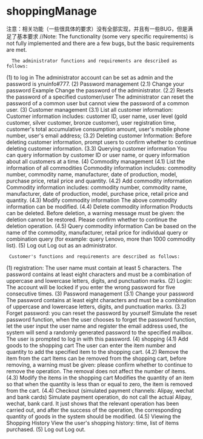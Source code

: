 # shoppingManage
注意：相关功能（一些很具体的要求）没有全部实现，并且有一些BUG，但是满足了基本要求
//Note: The functionality (some very specific requirements) is not fully implemented and there are a few bugs, but the basic requirements are met.

      The administrator functions and requirements are described as follows:
(1) to log in
The administrator account can be set as admin and the password is ynuinfo#777.
(2) Password management
(2.1) Change your password
Example Change the password of the administrator.
(2.2) Resets the password of a specified customer/user
The administrator can reset the password of a common user but cannot view the password of a common user.
(3) Customer management
(3.1) List all customer information:
Customer information includes: customer ID, user name, user level (gold customer, silver customer, bronze customer), user registration time, customer's total accumulative consumption amount, user's mobile phone number, user's email address;
(3.2) Deleting customer Information:
Before deleting customer information, prompt users to confirm whether to continue deleting customer information.
(3.3) Querying customer information
You can query information by customer ID or user name, or query information about all customers at a time.
(4) Commodity management
(4.1) List the information of all commodities
Commodity information includes: commodity number, commodity name, manufacturer, date of production, model, purchase price, retail price and quantity.
(4.2) Add commodity information
Commodity information includes: commodity number, commodity name, manufacturer, date of production, model, purchase price, retail price and quantity.
(4.3) Modify commodity information
The above commodity information can be modified.
(4.4) Delete commodity information
Products can be deleted. Before deletion, a warning message must be given: the deletion cannot be restored. Please confirm whether to continue the deletion operation.
(4.5) Query commodity information
Can be based on the name of the commodity, manufacturer, retail price for individual query or combination query (for example: query Lenovo, more than 1000 commodity list).
(5) Log out
Log out as an administrator.

     Customer's functions and requirements are described as follows:
(1) registration:
The user name must contain at least 5 characters. The password contains at least eight characters and must be a combination of uppercase and lowercase letters, digits, and punctuation marks.
(2) Login: The account will be locked if you enter the wrong password for five consecutive times.
(3) Password management
(3.1) Change your password
The password contains at least eight characters and must be a combination of uppercase and lowercase letters, digits, and punctuation marks.
(3.2) Forget password: you can reset the password by yourself
Simulate the reset password function, when the user chooses to forget the password function, let the user input the user name and register the email address used, the system will send a randomly generated password to the specified mailbox. The user is prompted to log in with this password.
(4) shopping
(4.1) Add goods to the shopping cart
The user can enter the item number and quantity to add the specified item to the shopping cart.
(4.2) Remove the item from the cart
Items can be removed from the shopping cart, before removing, a warning must be given: please confirm whether to continue to remove the operation. The removal does not affect the number of items.
(4.3) Modify the items in the shopping cart
Modifies the quantity of an item so that when the quantity is less than or equal to zero, the item is removed from the cart.
(4.4) Checkout (simulated payment channels: Alipay, wechat and bank cards)
Simulate payment operation, do not call the actual Alipay, wechat, bank card. It just shows that the relevant operation has been carried out, and after the success of the operation, the corresponding quantity of goods in the system should be modified.
(4.5) Viewing the Shopping History
View the user's shopping history: time, list of items purchased.
(5) Log out
Log out.
